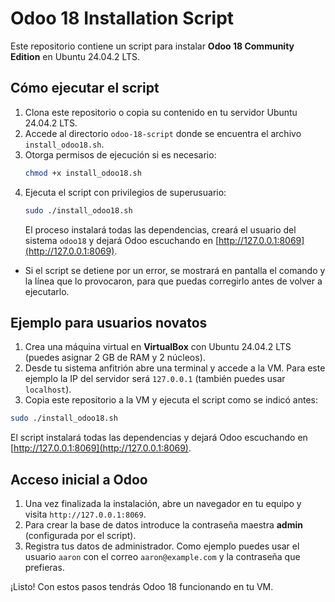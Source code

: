 # Odoo 18 Installation Script

Este repositorio contiene un script para instalar **Odoo 18 Community Edition** en Ubuntu 24.04.2 LTS.

## Cómo ejecutar el script

1. Clona este repositorio o copia su contenido en tu servidor Ubuntu 24.04.2 LTS.
2. Accede al directorio `odoo-18-script` donde se encuentra el archivo `install_odoo18.sh`.
3. Otorga permisos de ejecución si es necesario:
   ```bash
   chmod +x install_odoo18.sh
   ```
4. Ejecuta el script con privilegios de superusuario:
   ```bash
   sudo ./install_odoo18.sh
   ```
   El proceso instalará todas las dependencias, creará el usuario del sistema `odoo18` y dejará Odoo escuchando en [http://127.0.0.1:8069](http://127.0.0.1:8069).

- Si el script se detiene por un error, se mostrará en pantalla el comando y la línea que lo provocaron, para que puedas corregirlo antes de volver a ejecutarlo.
## Ejemplo para usuarios novatos

1. Crea una máquina virtual en **VirtualBox** con Ubuntu 24.04.2 LTS (puedes asignar 2 GB de RAM y 2 núcleos).
2. Desde tu sistema anfitrión abre una terminal y accede a la VM. Para este ejemplo la IP del servidor será `127.0.0.1` (también puedes usar `localhost`).
3. Copia este repositorio a la VM y ejecuta el script como se indicó antes:

```bash
sudo ./install_odoo18.sh
```

El script instalará todas las dependencias y dejará Odoo escuchando en [http://127.0.0.1:8069](http://127.0.0.1:8069).

## Acceso inicial a Odoo

1. Una vez finalizada la instalación, abre un navegador en tu equipo y visita `http://127.0.0.1:8069`.
2. Para crear la base de datos introduce la contraseña maestra **admin** (configurada por el script).
3. Registra tus datos de administrador. Como ejemplo puedes usar el usuario `aaron` con el correo `aaron@example.com` y la contraseña que prefieras.

¡Listo! Con estos pasos tendrás Odoo 18 funcionando en tu VM.

